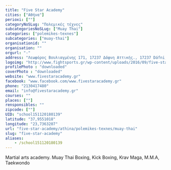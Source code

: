 ```yaml
---
title: "Five Star Academy"
cities: ["Αθήνα"]
perioxi: [""]
categoryNoSLug: "Πολεμικές τέχνες"
subcategoriesNoSLug: ["Muay Thai"]
categories: ["polemikes-texnes"]
subcategories: ["muay-thai"]
organisationid: ""
organisation: ""
orgurl: "-"
address: "Λεωφόρος Βουλιαγμένης 171, 17237 Δάφνη Αττικής., 17237 Dáfni, Greece"
logoimg: "http://www.fightsports.gr/wp-content/uploads/2016/09/five-star-academy-logo.jpg"
profilePhoto : "downloaded"
coverPhoto : "downloaded"
website: "www.fivestaracademy.gr"
facebook: "www.facebook.com/www.fivestaracademy.gr"
phone: "2130417480"
email: "info@fivestaracademy.gr"
courses: ""
places: [""]
rensponsibles: ""
zipcode: [""]
UID: "school151120180139"
latitude: "37,9551018"
longitude: "23,7363207"
url: "five-star-academy/athina/polemikes-texnes/muay-thai"
slug: "five-star-academy"
aliases:
    - /school151120180139
---
```



Martial arts academy. Muay Thai Boxing, Kick Boxing, Krav Maga, M.M.A, Taekwondo

